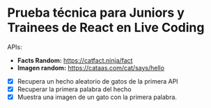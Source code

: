 # Prueba técnica para Juniors y Trainees de React en Live Coding

APIs:

- **Facts Random:** <https://catfact.ninja/fact>
- **Imagen random:** <https://cataas.com/cat/says/hello>

- [x] Recupera un hecho aleatorio de gatos de la primera API
- [x] Recuperar la primera palabra del hecho
- [x] Muestra una imagen de un gato con la primera palabra.
